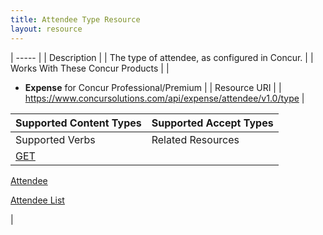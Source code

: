 ```yaml
---
title: Attendee Type Resource 
layout: resource
---
```






| ----- |
|  Description |
|  The type of attendee, as configured in Concur. |
|  Works With These Concur Products |
|

* **Expense** for Concur Professional/Premium
 |
|  Resource URI |
|  https://www.concursolutions.com/api/expense/attendee/v1.0/type |

| Supported Content Types | Supported Accept Types |
| ----------------------- | ---------------------- |
| Supported Verbs         | Related Resources      |
| [GET][1]                |

[Attendee][2]

[Attendee List][3]

 |

  


[1]: https://developer.concur.com/attendee/attendee-type-resource/attendee-type-resource-get
[2]: https://developer.concur.com/attendee/attendee-resource
[3]: https://developer.concur.com/attendee/attendee-list-resource
